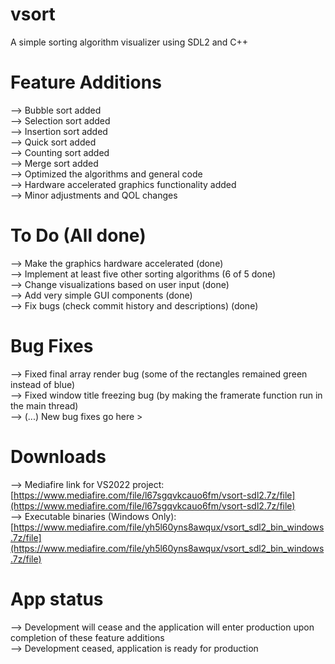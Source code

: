# vsort
A simple sorting algorithm visualizer using SDL2 and C++

# Feature Additions
--> Bubble sort added <br>
--> Selection sort added <br>
--> Insertion sort added <br>
--> Quick sort added <br>
--> Counting sort added <br>
--> Merge sort added <br>
--> Optimized the algorithms and general code <br>
--> Hardware accelerated graphics functionality added <br>
--> Minor adjustments and QOL changes

# To Do (All done)
--> Make the graphics hardware accelerated (done) <br>
--> Implement at least five other sorting algorithms (6 of 5 done) <br>
--> Change visualizations based on user input (done) <br>
--> Add very simple GUI components (done) <br>
--> Fix bugs (check commit history and descriptions) (done)

# Bug Fixes
--> Fixed final array render bug (some of the rectangles remained green instead of blue) <br>
--> Fixed window title freezing bug (by making the framerate function run in the main thread) <br>
--> (...) New bug fixes go here > <br>

# Downloads
--> Mediafire link for VS2022 project: [https://www.mediafire.com/file/l67sgqvkcauo6fm/vsort-sdl2.7z/file](https://www.mediafire.com/file/l67sgqvkcauo6fm/vsort-sdl2.7z/file) <br>
--> Executable binaries (Windows Only): [https://www.mediafire.com/file/yh5l60yns8awqux/vsort_sdl2_bin_windows.7z/file](https://www.mediafire.com/file/yh5l60yns8awqux/vsort_sdl2_bin_windows.7z/file)

# App status
--> Development will cease and the application will enter production upon completion of these feature additions <br>
--> Development ceased, application is ready for production

